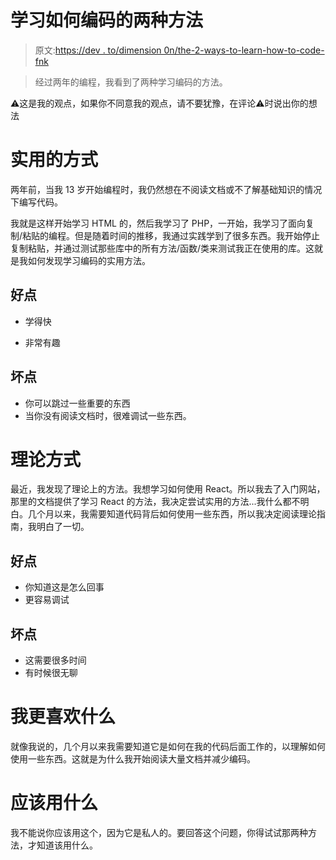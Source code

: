 # 学习如何编码的两种方法

> 原文:[https://dev . to/dimension 0n/the-2-ways-to-learn-how-to-code-fnk](https://dev.to/dimensi0n/the-2-ways-to-learn-how-to-code-fnk)

> 经过两年的编程，我看到了两种学习编码的方法。

⚠️这是我的观点，如果你不同意我的观点，请不要犹豫，在评论⚠️时说出你的想法

# 实用的方式

两年前，当我 13 岁开始编程时，我仍然想在不阅读文档或不了解基础知识的情况下编写代码。

我就是这样开始学习 HTML 的，然后我学习了 PHP，一开始，我学习了面向复制/粘贴的编程。但是随着时间的推移，我通过实践学到了很多东西。我开始停止复制粘贴，并通过测试那些库中的所有方法/函数/类来测试我正在使用的库。这就是我如何发现学习编码的实用方法。

## 好点

*   学得快

*   非常有趣

## 坏点

*   你可以跳过一些重要的东西
*   当你没有阅读文档时，很难调试一些东西。

# 理论方式

最近，我发现了理论上的方法。我想学习如何使用 React。所以我去了入门网站，那里的文档提供了学习 React 的方法，我决定尝试实用的方法...我什么都不明白。几个月以来，我需要知道代码背后如何使用一些东西，所以我决定阅读理论指南，我明白了一切。

## 好点

*   你知道这是怎么回事
*   更容易调试

## 坏点

*   这需要很多时间
*   有时候很无聊

# 我更喜欢什么

就像我说的，几个月以来我需要知道它是如何在我的代码后面工作的，以理解如何使用一些东西。这就是为什么我开始阅读大量文档并减少编码。

# 应该用什么

我不能说你应该用这个，因为它是私人的。要回答这个问题，你得试试那两种方法，才知道该用什么。